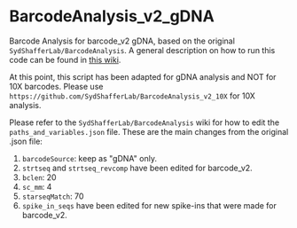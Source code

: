 # BarcodeAnalysis_v2_gDNA

Barcode Analysis for barcode_v2 gDNA, based on the original `SydShafferLab/BarcodeAnalysis`. A general description on how to run this code can be found in [this wiki](https://github.com/SydShafferLab/BarcodeAnalysis/wiki). 

At this point, this script has been adapted for gDNA analysis and NOT for 10X barcodes. Please use `https://github.com/SydShafferLab/BarcodeAnalysis_v2_10X` for 10X analysis. 

Please refer to the `SydShafferLab/BarcodeAnalysis` wiki for how to edit the `paths_and_variables.json` file. These are the main changes from the original .json file: 
1. `barcodeSource`: keep as "gDNA" only. 
1. `strtseq` and `strtseq_revcomp` have been edited for barcode_v2. 
1. `bclen`: 20
1. `sc_mm`: 4
1. `starseqMatch`: 70
1. `spike_in_seqs` have been edited for new spike-ins that were made for barcode_v2. 